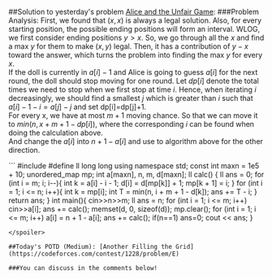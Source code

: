##Solution to yesterday's problem  [Alice and the Unfair Game](https://codeforces.com/problemset/problem/1236/E):
###Problem Analysis:
First, we found that $(x,x)$ is always a legal solution. Also, for every starting position, the possible ending positions will form an interval. WLOG, we first consider ending positions $y>x$. So, we go through all the $x$ and find a max $y$ for them to make $(x,y)$ legal. Then, it has a contribution of $y-x$ toward the answer, which turns the problem into finding the max $y$ for every $x$.<br>
If the doll is currently in $a[i]-1$ and Alice is going to guess $a[i]$ for the next round, the doll should stop moving for one round. Let $dp[i]$ denote the total times we need to stop when we first stop at time $i$. Hence, when iterating $i$ decreasingly, we should find a smallest $j$ which is greater than $i$ such that $a[i]-1-i=a[j]-j$ and set dp[i]=dp[j]+1.<br>
For every x, we have at most $m+1$ moving chance. So that we can move it to $min(n,x+m+1-dp[i])$, where the corresponding $i$ can be found when doing the calculation above. <br>
And change the $a[i]$ into $n+1-a[i]$ and use to algorithm above for the other direction.

<spoiler summary="Code(C++)">
```
#include <bits/stdc++.h>
#define ll long long
using namespace std;
const int maxn = 1e5 + 10;
unordered_map<int, int> mp;
int a[maxn], n, m, d[maxn];
ll calc()
{
    ll ans = 0;
    for (int i = m; i; i--){
        int k = a[i] - i - 1;
        d[i] = d[mp[k]] + 1;
        mp[k + 1] = i;
    }
    for (int i = 1; i <= n; i++){
        int k = mp[i];
        int T = min(n, i + m + 1 - d[k]);
        ans += T - i;
    }
    return ans;
}
int main(){
    cin>>n>>m;
    ll ans = n;
    for (int i = 1; i <= m; i++)
        cin>>a[i];
    ans += calc();
    memset(d, 0, sizeof(d));
    mp.clear();
    for (int i = 1; i <= m; i++)
        a[i] = n + 1 - a[i];
    ans += calc();
    if(n==1) ans=0;
    cout << ans;
}

```
</spoiler>

##Today's POTD (Medium): [Another Filling the Grid](https://codeforces.com/contest/1228/problem/E)

###You can discuss in the comments below!
